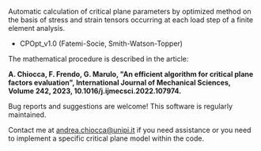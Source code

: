 Automatic calculation of critical plane parameters by optimized method on the basis of stress and strain tensors occurring at each load step of a finite element analysis.

- CPOpt_v1.0 (Fatemi-Socie, Smith-Watson-Topper)

The mathematical procedure is described in the article:

**A. Chiocca, F. Frendo, G. Marulo, "An efficient algorithm for critical plane factors evaluation", International Journal of Mechanical Sciences, Volume 242, 2023, 10.1016/j.ijmecsci.2022.107974.**

Bug reports and suggestions are welcome! 
This software is regularly maintained.

Contact me at andrea.chiocca@unipi.it if you need assistance or you need to implement a specific critical plane model within the code.
